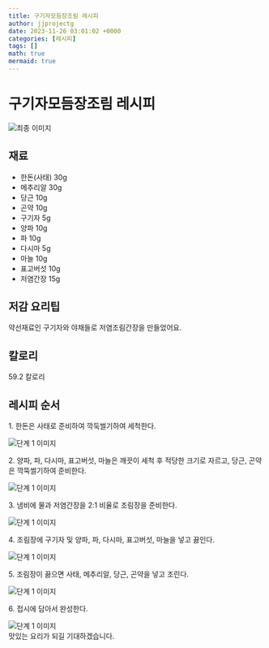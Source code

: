 ```yaml
---
title: 구기자모듬장조림 레시피
author: jjprojectg
date: 2023-11-26 03:01:02 +0000
categories: [레시피]
tags: []
math: true
mermaid: true
---
```

<meta name="og:type" content="website"/>
<meta charset="UTF-8"/>
<div class="header">
  <h1>구기자모듬장조림 레시피</h1>
</div>

<div class="container my-4">
  <div class="row">
    <div class="col-12 col-md-6">
      <div class="recipe-image">
        <img src="http://www.foodsafetykorea.go.kr/uploadimg/20200313/20200313011138_1584072698244.jpg" class="step-image" alt="최종 이미지"/>
      </div>
    </div>
    <div class="col-12 col-md-6">
      <div class="ingredients">
        <h2>재료</h2>
        <ul class="card">
          <li> 한돈(사태) 30g </li>
          <li>  메추리알 30g </li>
          <li>  당근 10g </li>
          <li>  곤약 10g </li>
          <li>  구기자 5g </li>
          <li>  양파 10g </li>
          <li>  파 10g </li>
          <li>  다시마 5g </li>
          <li>  마늘 10g </li>
          <li>  표고버섯 10g </li>
          <li>  저염간장 15g </li>
</ul>
      </div>
    </div>
    <div class="col-12 col-md-6">
      <div class="ingredients">
        <h2>저감 요리팁</h2>
        <div class="card"> 
          <p>
            약선재료인 구기자와 야채들로 저염조림간장을 만들었어요.
          </p>
        </div>
      </div>
      <div class="ingredients">
        <h2>칼로리</h2>
        <div class="card"> 
          <p>
            59.2 칼로리
          </p>
        </div>
      </div>
    </div>
  </div>

  <h2 class="my-4">레시피 순서</h2>
  <div class="card recipe-card">
    <div class="card-body recipe-step">
      <p class="card-text step-description">1. 한돈은 사태로 준비하여 깍둑썰기하여 세척한다.</p>
      <img src="http://www.foodsafetykorea.go.kr/uploadimg/20200313/20200313011248_1584072768170.JPG" alt="단계 1 이미지" class="step-image"/>
    </div>
  </div>
  <div class="card recipe-card">
    <div class="card-body recipe-step">
      <p class="card-text step-description">2. 양파, 파, 다시마, 표고버섯, 마늘은 깨끗이 세척 후 적당한 크기로 자르고, 당근, 곤약은 깍뚝썰기하여 준비한다.</p>
      <img src="http://www.foodsafetykorea.go.kr/uploadimg/20200313/20200313011304_1584072784898.JPG" alt="단계 1 이미지" class="step-image"/>
    </div>
  </div>
  <div class="card recipe-card">
    <div class="card-body recipe-step">
      <p class="card-text step-description">3. 냄비에 물과 저염간장을 2:1 비율로 조림장을 준비한다.</p>
      <img src="http://www.foodsafetykorea.go.kr/uploadimg/20200313/20200313011317_1584072797861.JPG" alt="단계 1 이미지" class="step-image"/>
    </div>
  </div>
  <div class="card recipe-card">
    <div class="card-body recipe-step">
      <p class="card-text step-description">4. 조림장에 구기자 및 양파, 파, 다시마, 표고버섯, 마늘을 넣고 끓인다.</p>
      <img src="http://www.foodsafetykorea.go.kr/uploadimg/20200313/20200313011335_1584072815025.JPG" alt="단계 1 이미지" class="step-image"/>
    </div>
  </div>
  <div class="card recipe-card">
    <div class="card-body recipe-step">
      <p class="card-text step-description">5. 조림장이 끓으면 사태, 메추리알, 당근, 곤약을 넣고 조린다.</p>
      <img src="http://www.foodsafetykorea.go.kr/uploadimg/20200313/20200313011347_1584072827654.JPG" alt="단계 1 이미지" class="step-image"/>
    </div>
  </div>
  <div class="card recipe-card">
    <div class="card-body recipe-step">
      <p class="card-text step-description">6. 접시에 담아서 완성한다.</p>
      <img src="http://www.foodsafetykorea.go.kr/uploadimg/20200313/20200313011400_1584072840511.JPG" alt="단계 1 이미지" class="step-image"/>
    </div>
  </div>

</div>
맛있는 요리가 되길 기대하겠습니다.
